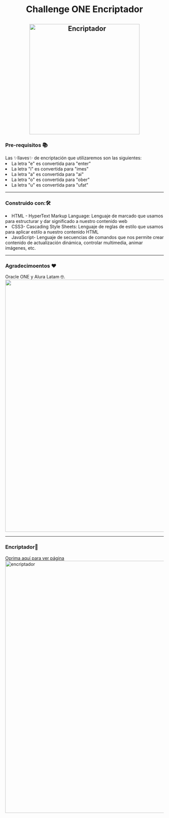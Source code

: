 <html>
<body>
<div align= center>
<h1>Challenge ONE Encriptador</h1>

<a href="https://magucho.github.io/Chalenge_ONE_encriptador.github.io/"><img src="https://static.hoy.es/www/multimedia/202202/08/media/cifradogif_601.gif" width="350" alt="Encriptador"/></a>
---  
</div>
  
<div>
    <h3>Pre-requisitos 📚</h3>
    Las ✨llaves✨ de encriptación que utilizaremos son las siguientes:
    <li>La letra "e" es convertida para "enter"</li>    
    <li>La letra "i" es convertida para "imes"</li>
    <li>La letra "a" es convertida para "ai"</li>
    <li>La letra "o" es convertida para "ober"</li>
    <li>La letra "u" es convertida para "ufat"</li>
</div>
  
---
  
 <div>
    <h3>Construido con:🛠</h3>
   <li>HTML - HyperText Markup Language: Lenguaje de marcado que usamos para estructurar y dar significado a nuestro contenido web</li>
   <li>CSS3- Cascading Style Sheets: Lenguaje de reglas de estilo que usamos para aplicar estilo a nuestro contenido HTML</li>
   <li>JavaScript- Lenguaje de secuencias de comandos que nos permite crear contenido de actualización dinámica, controlar multimedia, animar imágenes, etc.</li> 
 </div>
  
---
  
  <div>
    <h3>Agradecimoentos ❤</h3>
      Oracle ONE y Alura Latam 🤓.
    <img src="https://www.alura.com.br/assets/img/challenges/oracle-one/share_image.1647533644.jpg" width=800>
  </div>
  
  ---
  
  <div>  
    <h3>Encriptador🤙</h3>
    <a href="https://magucho.github.io/Chalenge_ONE_encriptador.github.io/">Oprima aquí para ver página</a><br>  
    <img src="https://github.com/Magucho/Chalenge_ONE_encriptador.github.io/assets/98346054/5a29cf9f-b4c7-428a-8835-4ff41eb11100" alt="encriptador" width=800/>
  </div>
 
</body>
</html>

